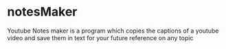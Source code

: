 # notesMaker
Youtube Notes maker is a program which copies the captions of a youtube video and save them in text for your future reference on any topic 
